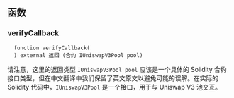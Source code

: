 ## 函数

### verifyCallback

```solidity
  function verifyCallback(
  ) external 返回 (合约 IUniswapV3Pool pool)
```

请注意，这里的返回类型 `IUniswapV3Pool pool` 应该是一个具体的 Solidity 合约接口类型，但在中文翻译中我们保留了英文原文以避免可能的误解。在实际的 Solidity 代码中，`IUniswapV3Pool` 是一个接口，用于与 Uniswap V3 池交互。